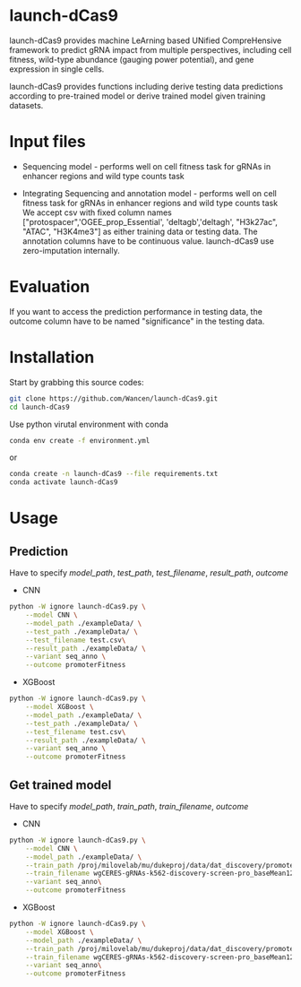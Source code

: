 # launch-dCas9
launch-dCas9 provides machine LeArning based UNified CompreHensive framework to predict gRNA impact from multiple perspectives, including cell fitness, wild-type abundance (gauging power potential), and gene expression in single cells.

launch-dCas9 provides functions including derive testing data predictions according to pre-trained model or derive trained model given training datasets.

# Input files

* Sequencing model - performs well on cell fitness task for gRNAs in enhancer regions and wild type counts task

* Integrating Sequencing and annotation model - performs well on cell fitness task for gRNAs in enhancer regions and wild type counts task
We accept csv with fixed column names ["protospacer",'OGEE_prop_Essential', 'deltagb','deltagh', "H3k27ac", "ATAC", "H3K4me3"] as either training data or testing data.
The annotation columns have to be continuous value. launch-dCas9 use zero-imputation internally.

# Evaluation
If you want to access the prediction performance in testing data, the outcome column have to be named "significance" in the testing data.

# Installation
Start by grabbing this source codes:
```bash
git clone https://github.com/Wancen/launch-dCas9.git
cd launch-dCas9
```
Use python virutal environment with conda
```bash
conda env create -f environment.yml
```
or 
```bash
conda create -n launch-dCas9 --file requirements.txt
conda activate launch-dCas9
```

# Usage
## Prediction 
Have to specify *model_path*, *test_path*, *test_filename*, *result_path*, *outcome*
* CNN

```bash
python -W ignore launch-dCas9.py \
    --model CNN \
    --model_path ./exampleData/ \
    --test_path ./exampleData/ \
    --test_filename test.csv\
    --result_path ./exampleData/ \
    --variant seq_anno \
    --outcome promoterFitness

```

* XGBoost

```bash
python -W ignore launch-dCas9.py \
    --model XGBoost \
    --model_path ./exampleData/ \
    --test_path ./exampleData/ \
    --test_filename test.csv\
    --result_path ./exampleData/ \
    --variant seq_anno \
    --outcome promoterFitness
```

## Get trained model
Have to specify *model_path*, *train_path*, *train_filename*, *outcome*

* CNN

```bash
python -W ignore launch-dCas9.py \
    --model CNN \
    --model_path ./exampleData/ \
    --train_path /proj/milovelab/mu/dukeproj/data/dat_discovery/promoter/ \
    --train_filename wgCERES-gRNAs-k562-discovery-screen-pro_baseMean125-binary-1-train.csv\
    --variant seq_anno\
    --outcome promoterFitness
```

* XGBoost 

```bash
python -W ignore launch-dCas9.py \
    --model XGBoost \
    --model_path ./exampleData/ \
    --train_path /proj/milovelab/mu/dukeproj/data/dat_discovery/promoter/ \
    --train_filename wgCERES-gRNAs-k562-discovery-screen-pro_baseMean125-binary-1-train.csv\
    --variant seq_anno\
    --outcome promoterFitness
```